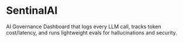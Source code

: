 # SentinalAI
AI Governance Dashboard that logs every LLM call, tracks token cost/latency, and runs lightweight evals for hallucinations and security.
